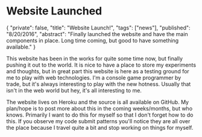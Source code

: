 # Website Launched


{
 "private": false,
 "title": "Website Launch!",
 "tags": ["news"],
 "published": "8/20/2016",
 "abstract": "Finally launched the website and have the main components in place. Long time coming, but good to have something available."
}

This website has been in the works for quite some time now, but finally pushing it out to the world. It is nice to have a place to store my experiments and thoughts, but in great part this website is here as a testing ground for me to play with web technologies. I'm a console game programmer by trade, but it's always interesting to play with the new hotness. Usually that isn't in the web world but hey, it's all interesting to me.

The website lives on Heroku and the source is all available on GitHub. My plan/hope is to post more about this in the coming weeks/months, but who knows. Primarily I want to do this for myself so that I don't forget how to do this. If you observe my code submit patterns you'll notice they are all over the place because I travel quite a bit and stop working on things for myself.


